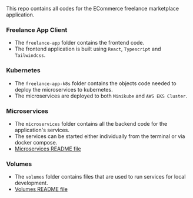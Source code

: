 This repo contains all codes for the ECommerce freelance marketplace application.

### Freelance App Client
* The `freelance-app` folder contains the frontend code.
* The frontend application is built using `React`, `Typescript` and `Tailwindcss`.

### Kubernetes
* The `freelance-app-k8s` folder contains the objects code needed to deploy the microservices to kubernetes.
* The microservices are deployed to both `Minikube` and `AWS EKS Cluster`.

### Microservices
* The `microservices` folder contains all the backend code for the application's services.
* The services can be started either individually from the terminal or via docker compose.
* [Microservices README file](https://github.com/uzochukwueddie/jobberapp/blob/main/microservices/README.md)

### Volumes
* The `volumes` folder contains files that are used to run services for local development.
* [Volumes README file](https://github.com/uzochukwueddie/jobberapp/blob/main/volumes/README.md)
